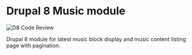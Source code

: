 # Drupal 8 Music module
![D8 Code Review](https://github.com/aryashreep/latest_music/workflows/D8%20Code%20Review/badge.svg)

Drupal 8 module for latest music block display and music content listing page with pagination.
